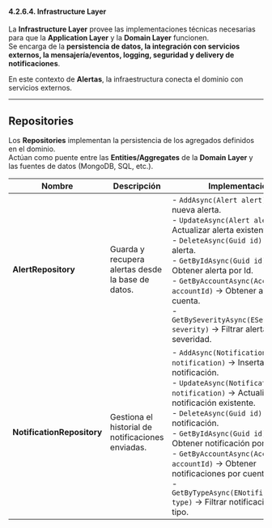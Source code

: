 ﻿#### 4.2.6.4. Infrastructure Layer ####

La **Infrastructure Layer** provee las implementaciones técnicas necesarias para que la **Application Layer** y la **Domain Layer** funcionen.  
Se encarga de la **persistencia de datos, la integración con servicios externos, la mensajería/eventos, logging, seguridad y delivery de notificaciones**.

En este contexto de **Alertas**, la infraestructura conecta el dominio con servicios externos.

---

## Repositories

Los **Repositories** implementan la persistencia de los agregados definidos en el dominio.  
Actúan como puente entre las **Entities/Aggregates** de la **Domain Layer** y las fuentes de datos (MongoDB, SQL, etc.).

| Nombre                     | Descripción                                       | Implementación                                                                                                                                                                                                                                                                                                                                                                                                                                  |
|----------------------------|---------------------------------------------------|-------------------------------------------------------------------------------------------------------------------------------------------------------------------------------------------------------------------------------------------------------------------------------------------------------------------------------------------------------------------------------------------------------------------------------------------------|
| **AlertRepository**        | Guarda y recupera alertas desde la base de datos. | - `AddAsync(Alert alert)` → Insertar nueva alerta.<br>- `UpdateAsync(Alert alert)` → Actualizar alerta existente.<br>- `DeleteAsync(Guid id)` → Eliminar alerta.<br>- `GetByIdAsync(Guid id)` → Obtener alerta por Id.<br>- `GetByAccountAsync(AccountId accountId)` → Obtener alertas por cuenta.<br>- `GetBySeverityAsync(ESeverityTypes severity)` → Filtrar alertas por severidad.                                                          |
| **NotificationRepository** | Gestiona el historial de notificaciones enviadas. | - `AddAsync(Notification notification)` → Insertar nueva notificación.<br>- `UpdateAsync(Notification notification)` → Actualizar notificación existente.<br>- `DeleteAsync(Guid id)` → Eliminar notificación.<br>- `GetByIdAsync(Guid id)` → Obtener notificación por Id.<br>- `GetByAccountAsync(AccountId accountId)` → Obtener notificaciones por cuenta.<br>- `GetByTypeAsync(ENotificationTypes type)` → Filtrar notificaciones por tipo. |

